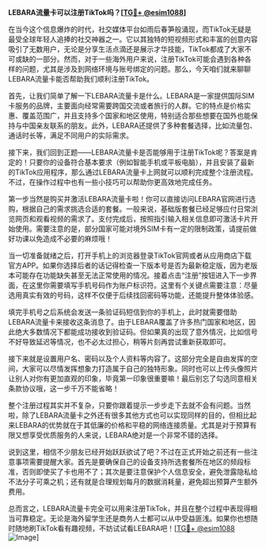 **LEBARA流量卡可以注册TikTok吗？[[TG💪+ @esim1088](https://t.me/s/esim1088)]**

在当今这个信息爆炸的时代，社交媒体平台如雨后春笋般涌现，而TikTok无疑是最受全球年轻人追捧的社交神器之一。它以其独特的短视频形式和丰富的创意内容吸引了无数用户，无论是分享生活点滴还是展示才华技能，TikTok都成了大家不可或缺的一部分。然而，对于一些海外用户来说，注册TikTok可能会遇到各种各样的问题，尤其是涉及到网络环境与账号绑定的问题。那么，今天咱们就来聊聊LEBARA流量卡能否帮助我们顺利注册TikTok。

首先，让我们简单了解一下LEBARA流量卡是什么。LEBARA是一家提供国际SIM卡服务的品牌，主要面向经常需要跨国交流或者旅行的人群。它的特点是价格实惠、覆盖范围广，并且支持多个国家和地区使用，特别适合那些想要在国外也能保持与中国亲友联系的朋友。此外，LEBARA还提供了多种套餐选择，比如流量包、通话时长等，满足不同用户的实际需求。

接下来，我们回到正题——LEBARA流量卡是否能够用于注册TikTok呢？答案是肯定的！只要你的设备符合基本要求（例如智能手机或平板电脑），并且安装了最新的TikTok应用程序，那么通过LEBARA流量卡上网就可以顺利完成整个注册流程。不过，在操作过程中也有一些小技巧可以帮助你更高效地完成任务。

第一步当然是购买并激活LEBARA流量卡啦！你可以直接访问LEBARA官网进行选购，根据自己的需求挑选合适的套餐。一般来说，基础版套餐已经足够应付日常浏览网页和观看视频的需求了。支付完成后，按照指引输入相关信息即可激活卡片开始使用。需要注意的是，部分国家可能对境外SIM卡有一定的限制政策，请提前做好功课以免造成不必要的麻烦哦！

当一切准备就绪之后，打开手机上的浏览器登录TikTok官网或者从应用商店下载官方APP。如果你选择后者的话记得检查一下版本号是否为最新稳定版，因为老版本可能存在功能缺失甚至无法正常使用的情况。接着点击“注册”按钮进入下一步界面，在这里你需要填写手机号码作为账户标识符。这里有个关键点需要注意：尽量选用真实有效的号码，这样不仅便于后续找回密码等功能，还能提升整体体验感。

填完手机号之后系统会发送一条验证码短信到你的手机上，此时就需要借助LEBARA流量卡来接收这条消息了。由于LEBARA覆盖了许多热门国家和地区，因此绝大多数情况下都能成功接收到验证码。但如果真的出现了意外情况，比如信号不好导致延迟等情况，也不必太过担心，稍等片刻再尝试重新获取即可。

接下来就是设置用户名、密码以及个人资料等内容了。这部分完全是自由发挥的空间，大家可以尽情发挥想象力打造属于自己的独特形象。同时也可以上传头像照片让别人对你有更加直观的印象，毕竟第一印象很重要嘛！最后别忘了勾选同意相关条款协议哦，这一步千万不能省略！

整个注册过程其实并不复杂，只要你跟着提示一步步走下去就不会有问题。当然啦，除了LEBARA流量卡之外还有很多其他方式也可以实现同样的目的，但相比起来LEBARA的优势就在于其低廉的价格和平稳的网络连接质量。尤其是对于预算有限又想享受优质服务的人来说，LEBARA绝对是一个非常不错的选择。

说到这里，相信不少朋友已经开始跃跃欲试了吧？不过在正式开始之前还有一些注意事项需要提醒大家。首先是要确保自己的设备支持所选套餐所在地区的频段标准，否则即使买了卡也用不了；其次是要注意保护个人信息安全，避免泄露隐私给不法分子可乘之机；还有就是合理规划每月的数据消耗量，避免超出预算产生额外费用。

总而言之，LEBARA流量卡完全可以用来注册TikTok，并且在整个过程中表现得相当可靠稳定。无论是海外留学生还是商务人士都可以从中受益匪浅。如果你也想随时随地刷TikTok看有趣视频，不妨试试看LEBARA吧！[[TG💪+ @esim1088](https://t.me/s/esim1088) ![Image](https://i.postimg.cc/4NQfJmqS/Snipaste-2025-05-13-00-14-12.png)]